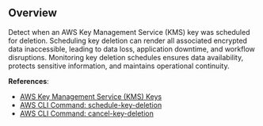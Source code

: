 ## Overview

Detect when an AWS Key Management Service (KMS) key was scheduled for deletion. Scheduling key deletion can render all associated encrypted data inaccessible, leading to data loss, application downtime, and workflow disruptions. Monitoring key deletion schedules ensures data availability, protects sensitive information, and maintains operational continuity.

**References**:
- [AWS Key Management Service (KMS) Keys](https://docs.aws.amazon.com/kms/latest/developerguide/concepts.html)
- [AWS CLI Command: schedule-key-deletion](https://docs.aws.amazon.com/cli/latest/reference/kms/schedule-key-deletion.html)
- [AWS CLI Command: cancel-key-deletion](https://docs.aws.amazon.com/cli/latest/reference/kms/cancel-key-deletion.html)
